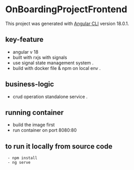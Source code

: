 # OnBoardingProjectFrontend

This project was generated with [Angular CLI](https://github.com/angular/angular-cli) version 18.0.1.

## key-feature 

  - angular v 18 
  - built with rxjs with signals 
  - use signal state management system .
  - build with docker file & npm on local env .

## business-logic 
  
 - crud operation standalone service . 
 
## running container 
  - build the image first 
  - run container on port 8080:80

## to run it locally from source code 
     - npm install 
     - ng serve 